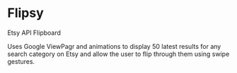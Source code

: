 Flipsy
======

Etsy API Flipboard

Uses Google ViewPagr and animations to display 50 latest results for any search category on Etsy and allow the user to flip through them using swipe gestures. 
